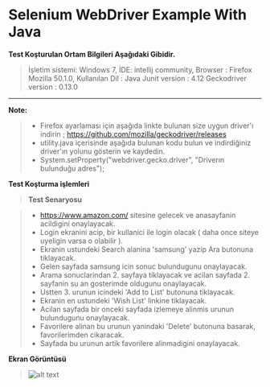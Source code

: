 Selenium WebDriver Example With Java
===================

 **Test Koşturulan Ortam Bilgileri Aşağıdaki Gibidir.**

> İşletim sistemi: Windows 7, İDE: intellij community, Browser : Firefox Mozilla 50.1.0, Kullanılan Dil : Java Junit version : 4.12 Geckodriver version : 0.13.0

----------


**Note:**

> - Firefox ayarlaması için aşağıda linkte bulunan size uygun driver'ı indirin ; https://github.com/mozilla/geckodriver/releases
> - utility.java içerisinde aşağıda bulunan kodu bulun ve indirdiğiniz driver'ın yolunu gösterin ve kaydedin. 
> - System.setProperty("webdriver.gecko.driver", "Driverın bulunduğu adres");


 **Test Koşturma işlemleri**
>   **Test Senaryosu**

> - https://www.amazon.com/ sitesine gelecek ve anasayfanin acildigini onaylayacak.
> - Login ekranini acip, bir kullanici ile login olacak ( daha once siteye uyeligin varsa o olabilir ).
> - Ekranin ustundeki Search alanina 'samsung' yazip Ara butonuna tiklayacak.
> - Gelen sayfada samsung icin sonuc bulundugunu onaylayacak.
> - Arama sonuclarindan 2. sayfaya tiklayacak ve acilan sayfada 2. sayfanin su an gosterimde oldugunu onaylayacak.
> - Ustten 3. urunun icindeki 'Add to List' butonuna tiklayacak.
> - Ekranin en ustundeki 'Wish List' linkine tiklayacak.
> - Acilan sayfada bir onceki sayfada izlemeye alinmis urunun bulundugunu onaylayacak.
> - Favorilere alinan bu urunun yanindaki 'Delete' butonuna basarak, favorilerimden cikaracak.
> - Sayfada bu urunun artik favorilere alinmadigini onaylayacak.


**Ekran Görüntüsü**
> ![alt text](https://github.com/burhanarslan/SeleniumTestDemoApp/blob/master/screenshot/Amazon.gif?raw=true "Logo Title Text 1")